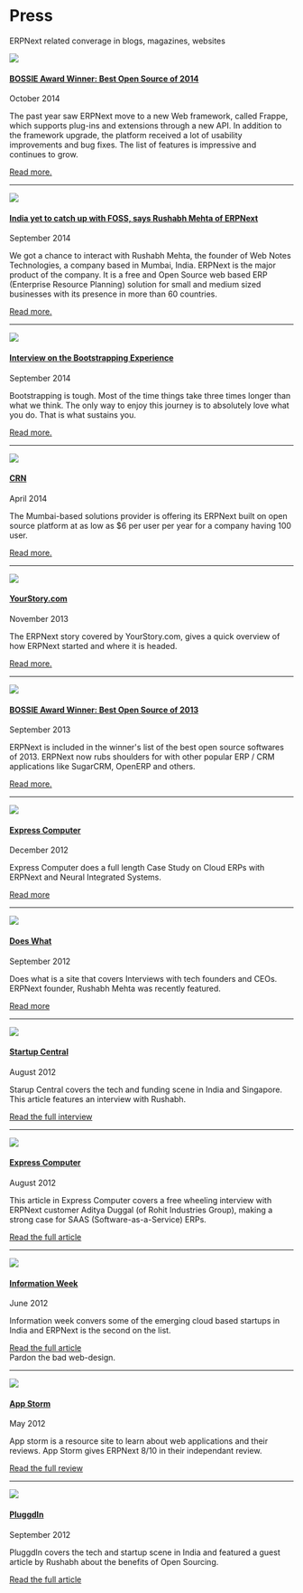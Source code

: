 # Press

<!-- no-sidebar -->

<p class="lead">ERPNext related converage in blogs, magazines, websites</p>

<div class="media">
	<a class="pull-left" href="http://www.infoworld.com/article/2688073/applications/applications-164721-bossie-awards-2014-the-best-open-source-applications.html" target="_blank">
		<img class="media-object" src="/assets/team_frappe_io/images/press/bossie-2014.jpg">
	</a>
	<div class="media-body">
		<a href="http://www.infoworld.com/article/2688073/applications/applications-164721-bossie-awards-2014-the-best-open-source-applications.html" target="_blank">
			<h4 class="media-heading">BOSSIE Award Winner: Best Open Source of 2014</h4></a>
		<p class="text-muted">October 2014</p>
		<p>The past year saw ERPNext move to a new Web framework, called Frappe, which supports plug-ins and extensions through a new API. In addition to the framework upgrade, the platform received a lot of usability improvements and bug fixes. The list of features is impressive and continues to grow.</p>
		<p><a href="http://www.infoworld.com/article/2688073/applications/applications-164721-bossie-awards-2014-the-best-open-source-applications.html" target="_blank">Read more.</a></p>
	</div>
</div>
<hr>
<div class="media frappe-coverage">
	<a class="pull-left" href="http://www.themukt.com/2014/09/19/india-yet-catch-foss-says-rushabh-mehta-erpnext/" target="_blank">
		<img class="media-object" src="/assets/team_frappe_io/images/press/the-mukt-340.png">
	</a>
	<div class="media-body">
		<a href="http://www.themukt.com/2014/09/19/india-yet-catch-foss-says-rushabh-mehta-erpnext/" target="_blank">
			<h4 class="media-heading">India yet to catch up with FOSS, says Rushabh Mehta of ERPNext</h4></a>
		<p class="text-muted">September 2014</p>
		<p>We got a chance to interact with Rushabh Mehta, the founder of Web Notes Technologies, a company based in Mumbai, India. ERPNext is the major product of the company. It is a free and Open Source web based ERP (Enterprise Resource Planning) solution for small and medium sized businesses with its presence in more than 60 countries.</p>
		<p><a href="http://www.themukt.com/2014/09/19/india-yet-catch-foss-says-rushabh-mehta-erpnext/" target="_blank">Read more.</a></p>
	</div>
</div>
<hr>
<div class="media frappe-coverage">
	<a class="pull-left" href="http://pn.ispirt.in/bootstrapping-is-tough-most-of-the-time-things-take-three-times-longer-than-what-we-think-the-only-way-to-enjoy-this-journey-is-to-absolutely-love-what-you-do-that-is-what-sustains-you/" target="_blank">
		<img class="media-object" src="/assets/team_frappe_io/images/press/product-nation.png">
	</a>
	<div class="media-body">
		<a href="http://pn.ispirt.in/bootstrapping-is-tough-most-of-the-time-things-take-three-times-longer-than-what-we-think-the-only-way-to-enjoy-this-journey-is-to-absolutely-love-what-you-do-that-is-what-sustains-you/" target="_blank">
			<h4 class="media-heading">Interview on the Bootstrapping Experience</h4></a>
		<p class="text-muted">September 2014</p>
		<p>Bootstrapping is tough. Most of the time things take three times longer than what we think. The only way to enjoy this journey is to absolutely love what you do. That is what sustains you.</p>
		<p><a href="http://pn.ispirt.in/bootstrapping-is-tough-most-of-the-time-things-take-three-times-longer-than-what-we-think-the-only-way-to-enjoy-this-journey-is-to-absolutely-love-what-you-do-that-is-what-sustains-you/" target="_blank">Read more.</a></p>
	</div>
</div>
<hr>
<div class="media frappe-coverage">
	<a class="pull-left" href="http://www.crn.in/news/software/2014/04/02/web-notes-technologies-counts-on-low-cost-erp" target="_blank">
		<img class="media-object" src="/assets/team_frappe_io/images/press/crn-logo.gif">
	</a>
	<div class="media-body">
		<a href="http://www.crn.in/news/software/2014/04/02/web-notes-technologies-counts-on-low-cost-erp" target="_blank">
			<h4 class="media-heading">CRN</h4></a>
		<p class="text-muted">April 2014</p>
		<p>The Mumbai-based solutions provider is offering its ERPNext built on open source platform at as low as $6 per user per year for a company having 100 user.</p>
		<p><a href="http://www.crn.in/news/software/2014/04/02/web-notes-technologies-counts-on-low-cost-erp" target="_blank">Read more.</a></p>
	</div>
</div>
<hr>
<div class="media frappe-coverage">
	<a class="pull-left" href="http://yourstory.com/2013/11/erpnext-open-source-erp/" target="_blank">
		<img class="media-object" src="/assets/team_frappe_io/images/press/your-story.png">
	</a>
	<div class="media-body">
		<a href="http://yourstory.com/2013/11/erpnext-open-source-erp/" target="_blank">
			<h4 class="media-heading">YourStory.com</h4></a>
		<p class="text-muted">November 2013</p>
		<p>The ERPNext story covered by YourStory.com, gives a quick overview of how ERPNext started and where it is headed.</p>
		<p><a href="http://yourstory.com/2013/11/erpnext-open-source-erp/" target="_blank">Read more.</a></p>
	</div>
</div>
<hr>
<div class="media frappe-coverage">
	<a class="pull-left" href="http://www.infoworld.com/slideshow/119652/bossie-awards-2013-the-best-open-source-applications-226975#slide15" target="_blank">
		<img class="media-object" src="/assets/team_frappe_io/images/press/bossie.jpeg">
	</a>
	<div class="media-body">
		<a href="http://www.infoworld.com/slideshow/119652/bossie-awards-2013-the-best-open-source-applications-226975#slide15" target="_blank">
			<h4 class="media-heading">BOSSIE Award Winner: Best Open Source of 2013</h4></a>
		<p class="text-muted">September 2013</p>
		<p>ERPNext is included in the winner's list of the best open source softwares of 2013. ERPNext now rubs shoulders for with other popular ERP / CRM applications like SugarCRM, OpenERP and others.</p>
		<p><a href="http://www.infoworld.com/slideshow/119652/bossie-awards-2013-the-best-open-source-applications-226975#slide15" target="_blank">Read more.</a></p>
	</div>
</div>
<hr>
<div class="media frappe-coverage">
	<a class="pull-left" href="http://www.expresscomputeronline.com/case-study/1085-a-walk-through-the-integrated-cloud" target="_blank">
		<img class="media-object" src="/assets/team_frappe_io/images/press/express-computer.png">
	</a>
	<div class="media-body">
		<a href="http://www.expresscomputeronline.com/case-study/1085-a-walk-through-the-integrated-cloud" target="_blank">
			<h4 class="media-heading">Express Computer</h4></a>
		<p class="text-muted">December 2012</p>
		<p>Express Computer does a full length Case Study on Cloud ERPs with ERPNext and Neural Integrated Systems.</p>
		<p><a href="http://www.expresscomputeronline.com/case-study/1085-a-walk-through-the-integrated-cloud" target="_blank">Read more</a></p>
	</div>
</div>
<hr>
<div class="media frappe-coverage">
	<a class="pull-left" href="http://doeswhat.com/2012/09/03/interview-with-rushabh-mehta-erpnext/" target="_blank">
		<img class="media-object" src="/assets/team_frappe_io/images/press/doeswhat.gif">
	</a>
	<div class="media-body">
		<a href="http://doeswhat.com/2012/09/03/interview-with-rushabh-mehta-erpnext/" target="_blank">
			<h4 class="media-heading">Does What</h4></a>
		<p class="text-muted">September 2012</p>
		<p>Does what is a site that covers Interviews with tech founders and CEOs. ERPNext founder, Rushabh Mehta was recently featured.</p>
		<p><a href="http://doeswhat.com/2012/09/03/interview-with-rushabh-mehta-erpnext/" target="_blank">Read more</a></p>
	</div>
</div>
<hr>
<div class="media frappe-coverage">
	<a class="pull-left" href="http://startupcentral.in/2012/08/quick-five-erpnext-on-its-product-upgrade-and-sales-push/" target="_blank">
		<img class="media-object" src="/assets/team_frappe_io/images/press/startup-central.png">
	</a>
	<div class="media-body">
		<a href="http://startupcentral.in/2012/08/quick-five-erpnext-on-its-product-upgrade-and-sales-push/" target="_blank">
			<h4 class="media-heading">Startup Central</h4></a>
		<p class="text-muted">August 2012</p>
		<p>Starup Central covers the tech and funding scene in India and Singapore. This article features an interview with Rushabh.</p>
		<p><a href="http://startupcentral.in/2012/08/quick-five-erpnext-on-its-product-upgrade-and-sales-push/" target="_blank">Read the full interview</a></p>
	</div>
</div>
<hr>
<div class="media frappe-coverage">
	<a class="pull-left" href="http://www.expresscomputeronline.com/index.php/features/829-saas-for-small-manufacturers" target="_blank">
		<img class="media-object" src="/assets/team_frappe_io/images/press/express-computer.png">
	</a>
	<div class="media-body">
		<a href="http://www.expresscomputeronline.com/index.php/features/829-saas-for-small-manufacturers" target="_blank">
			<h4 class="media-heading">Express Computer</h4></a>
		<p class="text-muted">August 2012</p>
		<p>This article in Express Computer covers a free wheeling interview with ERPNext customer Aditya Duggal (of Rohit Industries Group), making a strong case for SAAS (Software-as-a-Service) ERPs.</p>
		<p><a href="http://www.expresscomputeronline.com/index.php/features/829-saas-for-small-manufacturers" target="_blank">Read the full article</a></p>
	</div>
</div>
<hr>
<div class="media frappe-coverage">
	<a class="pull-left" href="http://www.informationweek.in/informationweek/news-analysis/177110/india-rise-emergence-cloud-startups/page/2" target="_blank">
		<img class="media-object" src="/assets/team_frappe_io/images/press/information-week.jpg">
	</a>
	<div class="media-body">
		<a href="http://www.informationweek.in/informationweek/news-analysis/177110/india-rise-emergence-cloud-startups/page/2" target="_blank">
			<h4 class="media-heading">Information Week</h4></a>
		<p class="text-muted">June 2012</p>
		<p>Information week convers some of the emerging cloud based startups in India and ERPNext is the second on the list.</p>
		<p><a href="http://www.informationweek.in/informationweek/news-analysis/177110/india-rise-emergence-cloud-startups/page/2" target="_blank">Read the full article</a><br>Pardon the bad web-design.</p>
	</div>
</div>
<hr>
<div class="media frappe-coverage">
	<a class="pull-left" href="http://web.appstorm.net/reviews/office/erpnext-complete-web-based-company-management/" target="_blank">
		<img class="media-object" src="/assets/team_frappe_io/images/press/appstorm.jpg">
	</a>
	<div class="media-body">
		<a href="http://web.appstorm.net/reviews/office/erpnext-complete-web-based-company-management/" target="_blank">
			<h4 class="media-heading">App Storm</h4></a>
		<p class="text-muted">May 2012</p>
		<p>App storm is a resource site to learn about web applications and their reviews. App Storm gives ERPNext 8/10 in their independant review.</p>
		<p><a href="http://web.appstorm.net/reviews/office/erpnext-complete-web-based-company-management/" target="_blank">Read the full review</a></p>
	</div>
</div>
<hr>
<div class="media frappe-coverage">
	<a class="pull-left" href="http://www.pluggd.in/open-source-erp-software-erpnext-297/" target="_blank">
		<img class="media-object" src="/assets/team_frappe_io/images/press/pluggdin.png">
	</a>
	<div class="media-body">
		<a href="http://www.pluggd.in/open-source-erp-software-erpnext-297/" target="_blank">
			<h4 class="media-heading">PluggdIn</h4></a>
		<p class="text-muted">September 2012</p>
		<p>PluggdIn covers the tech and startup scene in India and featured a guest article by Rushabh about the benefits of Open Sourcing.</p>
		<p><a href="http://www.pluggd.in/open-source-erp-software-erpnext-297/" target="_blank">Read the full article</a></p>
	</div>
</div>
